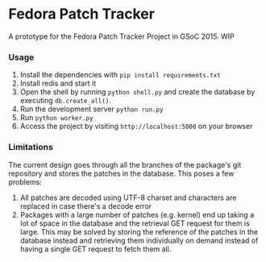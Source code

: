 Fedora Patch Tracker
============

A prototype for the Fedora Patch Tracker Project in GSoC 2015. WIP

### Usage

1. Install the dependencies with `pip install requirements.txt`
2. Install redis and start it
3. Open the shell by running `python shell.py` and create the database by executing `db.create_all()`.
4. Run the development server `python run.py`
5. Run `python worker.py`
6. Access the project by visiting `http://localhost:5000` on your browser

### Limitations

The current design goes through all the branches of the package's git
repository and stores the patches in the database. This poses a few problems:

1. All patches are decoded using UTF-8 charset and characters are replaced in
   case there's a decode error
2. Packages with a large number of patches (e.g. kernel) end up taking a lot of
   space in the database and the retrieval GET request for them is large. This
may be solved by storing the reference of the patches in the database instead
and retrieving them individually on demand instead of having a single GET
request to fetch them all.

